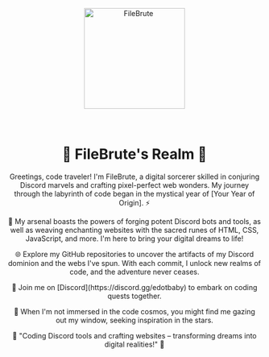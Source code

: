 <!-- About Me -->
<p align="center">
  <img src="https://images-ext-2.discordapp.net/external/u33Xr9gSwXJG_U7X4gh_wKckWdkXXmRJFToQCNT4lDY/%3Fsize%3D2048/https/cdn.discordapp.com/avatars/1135677330245832774/9330c04e3a8a943fd38a569c86f419da.png" alt="FileBrute" width="200">
</p>

<!-- Title with ASCII Art -->
<h1 align="center">
  <br>
  🚀 FileBrute's Realm 🚀
  <br>
</h1>

<!-- Introduction -->
<p align="center">
  Greetings, code traveler! I'm FileBrute, a digital sorcerer skilled in conjuring Discord marvels and crafting pixel-perfect web wonders. My journey through the labyrinth of code began in the mystical year of [Your Year of Origin]. ⚡
</p>

<!-- Skills -->
<p align="center">
  🌟 My arsenal boasts the powers of forging potent Discord bots and tools, as well as weaving enchanting websites with the sacred runes of HTML, CSS, JavaScript, and more. I'm here to bring your digital dreams to life!
</p>

<!-- Projects -->
<p align="center">
  🌐 Explore my GitHub repositories to uncover the artifacts of my Discord dominion and the webs I've spun. With each commit, I unlock new realms of code, and the adventure never ceases.
</p>

<!-- Social Media -->
<p align="center">
  📡 Join me on [Discord](https://discord.gg/edotbaby) to embark on coding quests together.
</p>

<!-- Fun Fact -->
<p align="center">
  🌌 When I'm not immersed in the code cosmos, you might find me gazing out my window, seeking inspiration in the stars.
</p>

<!-- Quote -->
<p align="center">
  🌠 "Coding Discord tools and crafting websites – transforming dreams into digital realities!" 🌠
</p>
